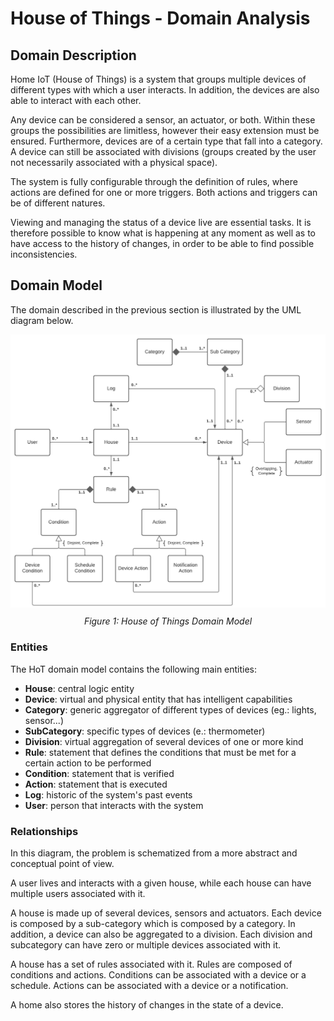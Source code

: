 # House of Things - Domain Analysis

## Domain Description

Home IoT (House of Things) is a system that groups multiple devices of different types with which a user interacts. In addition, the devices are also able to interact with each other.

Any device can be considered a sensor, an actuator, or both. Within these groups the possibilities are limitless, however their easy extension must be ensured. Furthermore, devices are of a certain type that fall into a category. A device can still be associated with divisions (groups created by the user not necessarily associated with a physical space).

The system is fully configurable through the definition of rules, where actions are defined for one or more triggers. Both actions and triggers can be of different natures.

Viewing and managing the status of a device live are essential tasks. It is therefore possible to know what is happening at any moment as well as to have access to the history of changes, in order to be able to find possible inconsistencies.

## Domain Model

The domain described in the previous section is illustrated by the UML diagram below.

<div align="center">
  <img src="./img/HoT-domain_model.png" alt="UML_Class_Diagram_Domain_Model">
  <p style="margin-top:10px"><i>Figure 1: House of Things Domain Model</i></p>
</div>

### Entities

The HoT domain model contains the following main entities:

- **House**: central logic entity
- **Device**: virtual and physical entity that has intelligent capabilities
- **Category**: generic aggregator of different types of devices (eg.: lights, sensor...)
- **SubCategory**: specific types of devices (e.: thermometer)
- **Division**: virtual aggregation of several devices of one or more kind
- **Rule**: statement that defines the conditions that must be met for a certain action to be performed
- **Condition**: statement that is verified
- **Action**: statement that is executed
- **Log**: historic of the system's past events
- **User**: person that interacts with the system

### Relationships

In this diagram, the problem is schematized from a more abstract and conceptual point of view.

A user lives and interacts with a given house, while each house can have multiple users associated with it.

A house is made up of several devices, sensors and actuators. Each device is composed by a sub-category which is composed by a category. In addition, a device can also be aggregated to a division. Each division and subcategory can have zero or multiple devices associated with it.

A house has a set of rules associated with it. Rules are composed of conditions and actions. Conditions can be associated with a device or a schedule. Actions can be associated with a device or a notification.

A home also stores the history of changes in the state of a device.
